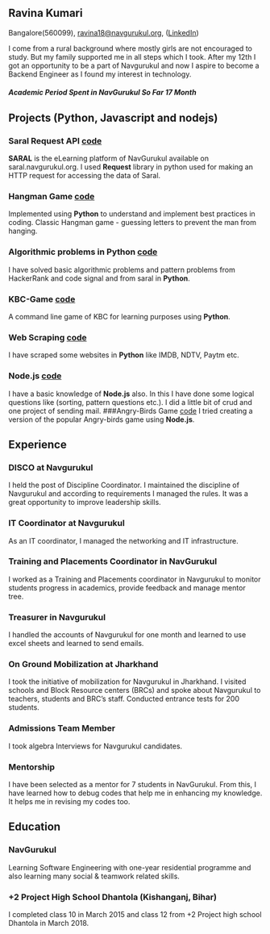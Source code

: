 ## Ravina Kumari  
Bangalore(560099),
ravina18@navgurukul.org,
([LinkedIn](https://www.linkedin.com/in/ravina-kumari-76279616a/))


I come from a rural background where mostly girls are not encouraged to study. But my family supported
me in all steps which I took. After my 12th I got an opportunity to be a part of Navgurukul and now I aspire
to become a Backend Engineer as I found my interest in technology.
##### Academic Period Spent in **NavGurukul** So Far   **17 Month**

## Projects (Python, Javascript and nodejs)
### Saral Request API [code](https://github.com/ravinaNG/request_in_python)
**SARAL** is the eLearning platform of NavGurukul available on saral.navgurukul.org. I used **Request** library in python used for making an HTTP request for accessing the data of Saral.
### Hangman Game [code](https://github.com/ravinaNG/python/tree/master/python/HangMan)
Implemented using **Python** to understand and implement best practices in coding.
Classic Hangman game - guessing letters to prevent the man from hanging.
### Algorithmic problems in Python [code](https://github.com/ravinaNG/python)
I have solved basic algorithmic problems and pattern problems from HackerRank and
code signal and from saral in **Python**.
### KBC-Game [code](https://github.com/ravinaNG/python/blob/master/List/KBC_Game.py)
A command line game of KBC for learning purposes using **Python**.
### Web Scraping [code](https://github.com/ravinaNG/Web-scraping-in-python)
I have scraped some websites in **Python** like IMDB, NDTV, Paytm etc.
### Node.js [code](https://github.com/ravinaNG/Nodejs-2)
I have a basic knowledge of **Node.js** also. In this I have done some logical questions
like (sorting, pattern questions etc.). I did a little bit of crud and one project of
sending mail.
###Angry-Birds Game [code](https://github.com/ravinaNG/Angry-birds)
I tried creating a version of the popular Angry-birds game using **Node.js**.

## Experience
### DISCO at Navgurukul
I held the post of Discipline Coordinator. I maintained the discipline of Navgurukul and according to requirements I managed the rules. It was a great opportunity to improve leadership skills.
### IT Coordinator at Navgurukul
As an IT coordinator, I managed the networking and IT infrastructure.
### Training and Placements Coordinator in NavGurukul
I worked as a Training and Placements coordinator in Navgurukul to monitor students progress in academics, provide feedback and manage mentor tree.
### Treasurer in Navgurukul
I handled the accounts of Navgurukul for one month and learned to use excel sheets and learned to send emails.
### On Ground Mobilization at Jharkhand
I took the initiative of mobilization for Navgurukul in Jharkhand. I visited schools and Block Resource centers (BRCs) and spoke about Navgurukul to teachers, students and BRC’s staff. Conducted entrance tests for 200 students.
### Admissions Team Member
I took algebra Interviews for Navgurukul candidates.
### Mentorship
I have been selected as a mentor for 7 students in NavGurukul. From this, I have learned how to debug codes that help me in enhancing my knowledge. It helps me in revising my codes too.

## Education
### NavGurukul
Learning Software Engineering with one-year residential programme and also learning many social & teamwork related skills.

### +2 Project High School Dhantola (Kishanganj, Bihar)
I completed class 10 in March 2015 and class 12 from +2 Project high school Dhantola in March 2018.
